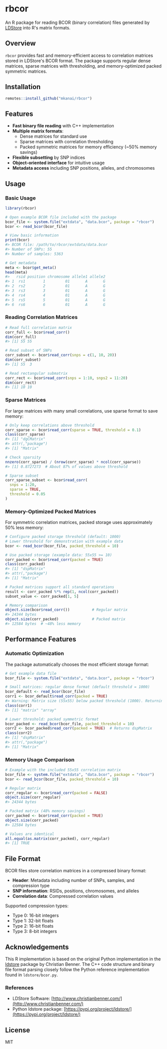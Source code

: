 # rbcor

An R package for reading BCOR (binary correlation) files generated by [LDStore](http://www.christianbenner.com/) into R's matrix formats.

## Overview

`rbcor` provides fast and memory-efficient access to correlation matrices stored in LDStore's BCOR format. The package supports regular dense matrices, sparse matrices with thresholding, and memory-optimized packed symmetric matrices.

## Installation

```r
remotes::install_github("mkanai/rbcor")
```

## Features

- **Fast binary file reading** with C++ implementation
- **Multiple matrix formats**:
  - Dense matrices for standard use
  - Sparse matrices with correlation thresholding
  - Packed symmetric matrices for memory efficiency (~50% memory savings)
- **Flexible subsetting** by SNP indices
- **Object-oriented interface** for intuitive usage
- **Metadata access** including SNP positions, alleles, and chromosomes

## Usage

### Basic Usage

```r
library(rbcor)

# Open example BCOR file included with the package
bcor_file <- system.file("extdata", "data.bcor", package = "rbcor")
bcor <- read_bcor(bcor_file)

# View basic information
print(bcor)
#> BCOR file: /path/to/rbcor/extdata/data.bcor
#> Number of SNPs: 55
#> Number of samples: 5363

# Get metadata
meta <- bcor$get_meta()
head(meta)
#>   rsid position chromosome allele1 allele2
#> 1  rs1        1         01       A       G
#> 2  rs2        2         01       A       G
#> 3  rs3        3         01       A       G
#> 4  rs4        4         01       A       G
#> 5  rs5        5         01       A       G
#> 6  rs6        6         01       A       G
```

### Reading Correlation Matrices

```r
# Read full correlation matrix
corr_full <- bcor$read_corr()
dim(corr_full)
#> [1] 55 55

# Read subset of SNPs
corr_subset <- bcor$read_corr(snps = c(1, 10, 20))
dim(corr_subset)
#> [1] 55  3

# Read rectangular submatrix
corr_rect <- bcor$read_corr(snps = 1:10, snps2 = 11:20)
dim(corr_rect)
#> [1] 10 10
```

### Sparse Matrices

For large matrices with many small correlations, use sparse format to save memory:

```r
# Only keep correlations above threshold
corr_sparse <- bcor$read_corr(sparse = TRUE, threshold = 0.1)
class(corr_sparse)
#> [1] "dgCMatrix"
#> attr(,"package")
#> [1] "Matrix"

# Check sparsity
nnzero(corr_sparse) / (nrow(corr_sparse) * ncol(corr_sparse))
#> [1] 0.8727273  # About 87% of values above threshold

# Sparse subset
corr_sparse_subset <- bcor$read_corr(
  snps = 1:20,
  sparse = TRUE,
  threshold = 0.05
)
```

### Memory-Optimized Packed Matrices

For symmetric correlation matrices, packed storage uses approximately 50% less memory:

```r
# Configure packed storage threshold (default: 1000)
# Lower threshold for demonstration with example data
bcor <- read_bcor(bcor_file, packed_threshold = 10)

# Use packed storage (example data: 55x55 >= 10)
corr_packed <- bcor$read_corr(packed = TRUE)
class(corr_packed)
#> [1] "dspMatrix"
#> attr(,"package")
#> [1] "Matrix"

# Packed matrices support all standard operations
result <- corr_packed %*% rep(1, ncol(corr_packed))
subset_value <- corr_packed[1, 5]

# Memory comparison
object.size(bcor$read_corr())          # Regular matrix
#> 24344 bytes
object.size(corr_packed)               # Packed matrix
#> 12584 bytes  # ~48% less memory
```

## Performance Features

### Automatic Optimization

The package automatically chooses the most efficient storage format:

```r
# Get example data file
bcor_file <- system.file("extdata", "data.bcor", package = "rbcor")

# Small matrices: regular dense format (default threshold = 1000)
bcor_default <- read_bcor(bcor_file)
corr1 <- bcor_default$read_corr(packed = TRUE)
#> Warning: Matrix size (55x55) below packed threshold (1000). Returning regular matrix.
class(corr1)
#> [1] "matrix" "array"

# Lower threshold: packed symmetric format
bcor_packed <- read_bcor(bcor_file, packed_threshold = 10)
corr2 <- bcor_packed$read_corr(packed = TRUE)  # Returns dspMatrix
class(corr2)
#> [1] "dspMatrix"
#> attr(,"package")
#> [1] "Matrix"
```

### Memory Usage Comparison

```r
# Example with the included 55x55 correlation matrix
bcor_file <- system.file("extdata", "data.bcor", package = "rbcor")
bcor <- read_bcor(bcor_file, packed_threshold = 10)

# Regular matrix
corr_regular <- bcor$read_corr(packed = FALSE)
object.size(corr_regular)
#> 24344 bytes

# Packed matrix (48% memory savings)
corr_packed <- bcor$read_corr(packed = TRUE)
object.size(corr_packed)
#> 12584 bytes

# Values are identical
all.equal(as.matrix(corr_packed), corr_regular)
#> [1] TRUE
```

## File Format

BCOR files store correlation matrices in a compressed binary format:

- **Header**: Metadata including number of SNPs, samples, and compression type
- **SNP information**: RSIDs, positions, chromosomes, and alleles
- **Correlation data**: Compressed correlation values

Supported compression types:

- Type 0: 16-bit integers
- Type 1: 32-bit floats
- Type 2: 16-bit floats
- Type 3: 8-bit integers

## Acknowledgements

This R implementation is based on the original Python implementation in the [ldstore](https://pypi.org/project/ldstore/) package by Christian Benner. The C++ code structure and binary file format parsing closely follow the Python reference implementation found in `ldstore/bcor.py`.

### References

- LDStore Software: [http://www.christianbenner.com/](http://www.christianbenner.com/)
- Python ldstore package: [https://pypi.org/project/ldstore/](https://pypi.org/project/ldstore/)

## License

MIT
